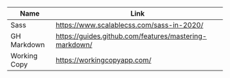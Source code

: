 | Name | Link |
|---|---|
|Sass| https://www.scalablecss.com/sass-in-2020/|
|GH Markdown |  https://guides.github.com/features/mastering-markdown/ |
| Working Copy | https://workingcopyapp.com/ |
